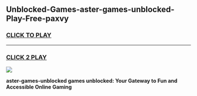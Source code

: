 
## Unblocked-Games-aster-games-unblocked-Play-Free-paxvy
<h3>
<a href="https://premium76.site?title=aster-games-unblocked&ref=18A">CLICK TO PLAY</a></h3>
<hr>

<h3>
<a href="https://premium76.site?title=aster-games-unblocked&ref=18A">CLICK 2 PLAY</a>
  
</h3>

<a href="https://premium76.site?title=aster-games-unblocked&ref=18A"><img src="https://clearcache.store/games.png"></a>


**aster-games-unblocked games unblocked: Your Gateway to Fun and Accessible Online Gaming**
